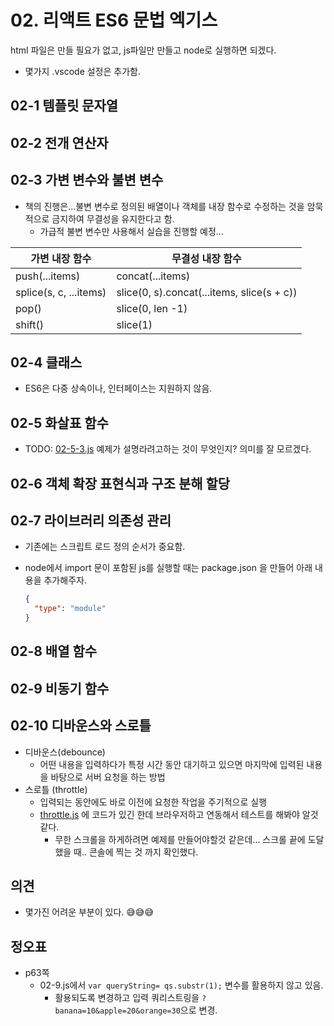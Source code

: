 # 02. 리액트 ES6 문법 엑기스

html 파일은 만들 필요가 없고, js파일만 만들고 node로 실행하면 되겠다.

* 몇가지 .vscode 설정은 추가함.



## 02-1 템플릿 문자열



## 02-2 전개 연산자



## 02-3 가변 변수와 불변 변수

* 책의 진행은...불변 변수로 정의된 배열이나 객체를 내장 함수로 수정하는 것을 암묵적으로 금지하여 무결성을 유지한다고 함.
  * 가급적 불변 변수만 사용해서 실습을 진행할 예정...

| 가변 내장 함수         | 무결성 내장 함수                           |
| ---------------------- | ------------------------------------------ |
| push(...items)         | concat(...items)                           |
| splice(s, c, ...items) | slice(0, s).concat(...items, slice(s + c)) |
| pop()                  | slice(0, len -1)                           |
| shift()                | slice(1)                                   |



## 02-4 클래스

* ES6은 다중 상속이나, 인터페이스는 지원하지 않음.

  

## 02-5 화살표 함수

* TODO: [02-5-3.js](02/02-5-3.js) 예제가 설명라려고하는 것이 무엇인지? 의미를 잘 모르겠다.

  

## 02-6 객체 확장 표현식과 구조 분해 할당



## 02-7 라이브러리 의존성 관리

* 기존에는 스크립트 로드 정의 순서가 중요함.

* node에서 import 문이 포함된 js를 실행할 때는 package.json 을 만들어 아래 내용을 추가해주자.

  ```json
  {
    "type": "module"
  }
  ```

  

## 02-8 배열 함수



## 02-9 비동기 함수



## 02-10 디바운스와 스로틀

* 디바운스(debounce)
  * 어떤 내용을 입력하다가 특정 시간 동안 대기하고 있으면 마지막에 입력된 내용을 바탕으로 서버 요청을 하는 방법
* 스로틀 (throttle)
  * 입력되는 동안에도 바로 이전에 요청한 작업을 주기적으로 실행
  * [throttle.js](02/throttle.js) 에 코드가 있긴 한데 브라우저하고 연동해서 테스트를 해봐야 알것 같다. 
    * 무한 스크롤을 하게하려면 예제를 만들어야할것 같은데... 스크롤 끝에 도달 했을 때.. 콘솔에 찍는 것 까지 확인했다.



## 의견

* 몇가진 어려운 부분이 있다. 😅😅😅



## 정오표

* p63쪽
  * 02-9.js에서 `var queryString= qs.substr(1);`  변수를 활용하지 않고 있음.
    * 활용되도록 변경하고 입력 쿼리스트링을 `?banana=10&apple=20&orange=30`으로 변경.

